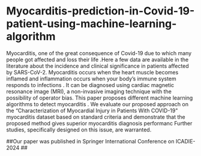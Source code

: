 # Myocarditis-prediction-in-Covid-19-patient-using-machine-learning-algorithm
Myocarditis, one of the great consequence of
Covid-19 due to which many people got affected and loss their
life .Here a few data are available in the literature about the
incidence and clinical significance in patients affected by
SARS-CoV-2. Myocarditis occurs when the heart muscle
becomes inflamed and inflammation occurs when your body’s
immune system responds to infections . It can be diagnosed
using cardiac magnetic resonance image (MRI), a non-invasive
imaging technique with the possibility of operator bias. This
paper proposes different machine learning algorithms to detect
myocarditis . We evaluate our proposed approach on the
“Characterization of Myocardial Injury in Patients With
COVID-19" myocarditis dataset based on standard criteria and
demonstrate that the proposed method gives superior
myocarditis diagnosis performanc Further studies, specifically
designed on this issue, are warranted.


##Our paper was published in Springer International Conference on ICADIE-2024 ##
